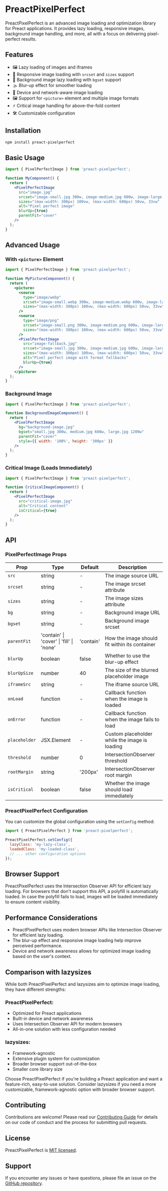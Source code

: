 # PreactPixelPerfect

PreactPixelPerfect is an advanced image loading and optimization library for Preact applications. It provides lazy loading, responsive images, background image handling, and more, all with a focus on delivering pixel-perfect results.

## Features

- 🖼️ Lazy loading of images and iframes
- 📱 Responsive image loading with `srcset` and `sizes` support
- 🌄 Background image lazy loading with `bgset` support
- 🌫️ Blur-up effect for smoother loading
- 📡 Device and network-aware image loading
- 🖼️ Support for `<picture>` element and multiple image formats
- ⚡ Critical image handling for above-the-fold content
- 🛠️ Customizable configuration

## Installation

```bash
npm install preact-pixelperfect
```

## Basic Usage

```jsx
import { PixelPerfectImage } from 'preact-pixelperfect';

function MyComponent() {
  return (
    <PixelPerfectImage
      src="image.jpg"
      srcset="image-small.jpg 300w, image-medium.jpg 600w, image-large.jpg 1200w"
      sizes="(max-width: 300px) 100vw, (max-width: 600px) 50vw, 33vw"
      alt="Pixel perfect image"
      blurUp={true}
      parentFit="cover"
    />
  );
}
```

## Advanced Usage

### With `<picture>` Element

```jsx
import { PixelPerfectImage } from 'preact-pixelperfect';

function MyPictureComponent() {
  return (
    <picture>
      <source
        type="image/webp"
        srcset="image-small.webp 300w, image-medium.webp 600w, image-large.webp 1200w"
        sizes="(max-width: 300px) 100vw, (max-width: 600px) 50vw, 33vw"
      />
      <source
        type="image/png"
        srcset="image-small.png 300w, image-medium.png 600w, image-large.png 1200w"
        sizes="(max-width: 300px) 100vw, (max-width: 600px) 50vw, 33vw"
      />
      <PixelPerfectImage
        src="image-fallback.jpg"
        srcset="image-small.jpg 300w, image-medium.jpg 600w, image-large.jpg 1200w"
        sizes="(max-width: 300px) 100vw, (max-width: 600px) 50vw, 33vw"
        alt="Pixel perfect image with format fallbacks"
        blurUp={true}
      />
    </picture>
  );
}
```

### Background Image

```jsx
import { PixelPerfectImage } from 'preact-pixelperfect';

function BackgroundImageComponent() {
  return (
    <PixelPerfectImage
      bg="background-image.jpg"
      bgset="small.jpg 300w, medium.jpg 600w, large.jpg 1200w"
      parentFit="cover"
      style={{ width: '100%', height: '300px' }}
    />
  );
}
```

### Critical Image (Loads Immediately)

```jsx
import { PixelPerfectImage } from 'preact-pixelperfect';

function CriticalImageComponent() {
  return (
    <PixelPerfectImage
      src="critical-image.jpg"
      alt="Critical content"
      isCritical={true}
    />
  );
}
```

## API

### PixelPerfectImage Props

| Prop | Type | Default | Description |
|------|------|---------|-------------|
| `src` | string | - | The image source URL |
| `srcset` | string | - | The image srcset attribute |
| `sizes` | string | - | The image sizes attribute |
| `bg` | string | - | Background image URL |
| `bgset` | string | - | Background image srcset |
| `parentFit` | 'contain' \| 'cover' \| 'fill' \| 'none' | 'contain' | How the image should fit within its container |
| `blurUp` | boolean | false | Whether to use the blur-up effect |
| `blurUpSize` | number | 40 | The size of the blurred placeholder image |
| `iframeSrc` | string | - | The iframe source URL |
| `onLoad` | function | - | Callback function when the image is loaded |
| `onError` | function | - | Callback function when the image fails to load |
| `placeholder` | JSX.Element | - | Custom placeholder while the image is loading |
| `threshold` | number | 0 | IntersectionObserver threshold |
| `rootMargin` | string | '200px' | IntersectionObserver root margin |
| `isCritical` | boolean | false | Whether the image should load immediately |

### PreactPixelPerfect Configuration

You can customize the global configuration using the `setConfig` method:

```javascript
import { PreactPixelPerfect } from 'preact-pixelperfect';

PreactPixelPerfect.setConfig({
  lazyClass: 'my-lazy-class',
  loadedClass: 'my-loaded-class',
  // ... other configuration options
});
```

## Browser Support

PreactPixelPerfect uses the Intersection Observer API for efficient lazy loading. For browsers that don't support this API, a polyfill is automatically loaded. In case the polyfill fails to load, images will be loaded immediately to ensure content visibility.

## Performance Considerations

- PreactPixelPerfect uses modern browser APIs like Intersection Observer for efficient lazy loading.
- The blur-up effect and responsive image loading help improve perceived performance.
- Device and network awareness allows for optimized image loading based on the user's context.

## Comparison with lazysizes

While both PreactPixelPerfect and lazysizes aim to optimize image loading, they have different strengths:

### PreactPixelPerfect:
- Optimized for Preact applications
- Built-in device and network awareness
- Uses Intersection Observer API for modern browsers
- All-in-one solution with less configuration needed

### lazysizes:
- Framework-agnostic
- Extensive plugin system for customization
- Broader browser support out-of-the-box
- Smaller core library size

Choose PreactPixelPerfect if you're building a Preact application and want a feature-rich, easy-to-use solution. Consider lazysizes if you need a more customizable, framework-agnostic option with broader browser support.

## Contributing

Contributions are welcome! Please read our [Contributing Guide](CONTRIBUTING.md) for details on our code of conduct and the process for submitting pull requests.

## License

PreactPixelPerfect is [MIT licensed](LICENSE).

## Support

If you encounter any issues or have questions, please file an issue on the [GitHub repository](https://github.com/yourusername/preact-pixelperfect/issues).

